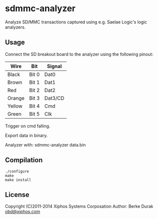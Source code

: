 # sdmmc-analyzer

Analyze SD/MMC transactions captured using e.g. Saelae Logic's logic analyzers.

## Usage

Connect the SD breakout board to the analyzer using the following pinout:

Wire   | Bit   | Signal  |
-------|-------|---------|
Black  | Bit 0 | Dat0    |
Brown  | Bit 1 | Dat1    |
Red    | Bit 2 | Dat2    |
Orange | Bit 3 | Dat3/CD |
Yellow | Bit 4 | Cmd     |
Green  | Bit 5 | Clk     |

Trigger on cmd falling.

Export data in binary.

Analyzer with: sdmmc-analyzer data.bin

## Compilation

    ./configure
    make
    make install

## License

Copyright (C)2011-2014 Xiphos Systems Corposation
Author: Berke Durak <obd@xiphos.com>
